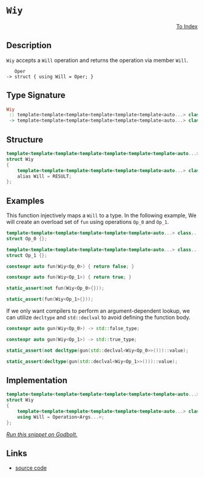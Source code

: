 <!-- Copyright 2024 Feng Mofan
SPDX-License-Identifier: Apache-2.0 -->

# `Wiy`

<p style='text-align: right;'><a href="../utilities.md#wiy">To Index</a></p>

## Description

`Wiy` accepts a `Will` operation and returns the operation via member `Will`.

<pre><code>   Oper
-> struct { using Will = Oper; }</code></pre>

## Type Signature

```Haskell
Wiy
 :: template<template<template<template<template<template<auto...> class...> class...> class...> class...> class...> class...
 -> template<template<template<template<template<template<auto...> class...> class...> class...> class...> class...>
```

## Structure

```C++
template<template<template<template<template<template<template<auto...> class...> class...> class...> class...> class...> class>
struct Wiy
{
    template<template<template<template<template<template<auto...> class...> class...> class...> class...> class...>
    alias Will = RESULT;
};
```

## Examples

This function injectively maps a `Will` to a type.
In the following example, We will create an overload set of `fun` using operations `Op_0` and `Op_1`.

```C++
template<template<template<template<template<template<auto...> class...> class...> class...> class...> class...>
struct Op_0 {};

template<template<template<template<template<template<auto...> class...> class...> class...> class...> class...>
struct Op_1 {};

constexpr auto fun(Wiy<Op_0>) { return false; }

constexpr auto fun(Wiy<Op_1>) { return true; }

static_assert(not fun(Wiy<Op_0>{}));

static_assert(fun(Wiy<Op_1>{}));
```

If we only want compilers to perform an argument-dependent lookup, we can utilize `decltype` and `std::declval` to avoid defining the function body.

```C++
constexpr auto gun(Wiy<Op_0>) -> std::false_type;

constexpr auto gun(Wiy<Op_1>) -> std::true_type;

static_assert(not decltype(gun(std::declval<Wiy<Op_0>>()))::value);

static_assert(decltype(gun(std::declval<Wiy<Op_1>>()))::value);
```

## Implementation

```C++
template<template<template<template<template<template<template<auto...> class...> class...> class...> class...> class...> class Operation>
struct Wiy
{
    template<template<template<template<template<template<auto...> class...> class...> class...> class...> class...Args>
    using Will = Operation<Args...>;
};
```

[*Run this snippet on Godbolt.*](https://godbolt.org/#z:OYLghAFBqd5QCxAYwPYBMCmBRdBLAF1QCcAaPECAMzwBtMA7AQwFtMQByARg9KtQYEAysib0QXACx8BBAKoBnTAAUAHpwAMvAFYTStJg1DIApACYAQuYukl9ZATwDKjdAGFUtAK4sGIAGwAnKSuADJ4DJgAcj4ARpjEIADMABykAA6oCoRODB7evgHBmdmOAuGRMSzxiam2mPZlDEIETMQE%2BT5%2BQfWNuS1tBBXRcQnJaQqt7Z2FPZODw1U14wCUtqhexMjsHASYLOkGeyZJbnsHR5gnZ/uHTMen53cPNxf3V4%2B3l9dP36dMXiIADoQSdsABqZAGBQKEFAsGQ6Gw0FJCFQpgwuEI9GYlFopFY1GIjEKcEAeXSCXuuTBJg0AEFJsQvA5wQB1OjoGjEK4MkwAdisDPBIvBv3ePy%2BEs%2Bbxe4rlUoVso%2BbgBwLxxNx8KJOOR2vxJMJBq12IJIPpxGAClpwtFXmyRnZdFo4JOABFyZTiNSBNcLVajSchfSBW6g3SQwyAPQAKjj8YTiajEdj8fBABVsEJ00JwQnk9HE0X8xGI/KVeXJcqq88K4q69X/oDUEbNXrTYaNbrW92u2b9RGmSyCJ6APoaV2C0PhvkMysy2s1v6vRcL5fz1XNnv9jsmnU7/ed/VtwMMoesimjriTqz8sNJYMphPggBieGIkwzmE/Jdn9LQDCTJgqjpMQ4Jqqg4JUF4DAQBytBcu%2BKqXhoYIrDe4I8gQmwMFBYhKEGk5hn%2BAFASBYEQVBMFwZy3LIekV5oRhWE4WKzIfBYRGlmerSOMgo4kgkBAQAwqAjtBsHwYhPLXChtJTneKwrDOkaMrxeD8YJ7TUNRUl0bJDFcPJt5ukpKlPmmQiYAB6Bfj%2B8YFqp5hJBEUJeFgrqnICdCEAAnjaqmkXs5Hgc24LALptFIQZ45MQAtAikzoCAIBUPhmCjgQvmUuZDJBcBoGhUQ4WRQh%2BmnJeRmouhCVEklKUEOxmXZRx3FqdSmkwkJIlieCWBQlllLQNR9UgP1tAAG5iNcenRRVDGoaiYIQEpKwpVN3iYMpD5tfMfECV12njYNmDDbBo3jRtM1RTJ82MUtqIrUp61iF4W1Bhway0JwACsvB%2BBwWikKgnBuNY1jggoGxbJgrpmEkPCkAQmifWsADWIA/ZIQIaJIXD8kkGg/RoZj%2BP4ZgpGk30cJIvAsBIGgaKQANAyDHC8AoIBM8jgOfaQcCwDAiAgBsBDpIC5CUGgBx0AkUSsDsqgpP4cX%2BJI4XIMg4JSECZi8Jg%2BBEMQeDJVwMiCCIYjsFI5vyEoago6QuhmwA7t66ScDwX2/f9jts2SgLiyOqBUOCSsq2rGtazrZjghAHgy/QYHOVwKy8DzWhrBASDS%2BkstkBQEC5/nIDAFIZh8HQewfpQsSO7EERtL5nu8A3zDEL5ZKxNo1k84j0tsIIZIMLQze86QWCxF4wCqrQtCc9wvBYCwhjAOI4/4DyDh4BN36O8B1mAjsiMRHs1NA7QeCxN6HceFgjuNXg9OL6Qu/ELEWSYG6%2Byr5fRgo2sKgBgrQADU8CYBdhSRgLdbaW3EDbfgghFAqHUOPZ2%2BhV4oHBpYfQV9OaQDWKgdITQF5xSSu6UwlhrBmFZm/Y2WB8ErV6L3XILgGDuE8F0PQYQIgjGqGMM2JQcgCBmH4QRWRhEMEWKMRIZs7AsIEAMaYnDChyIaAo5oUwhi8KWAI2wWjRF6HmO0aR/DZFrChpsbYEhvYcD%2BszP2nAw7K1VurYAmttbY1jhAXAhASBwwRmnJGAC1gIEwEwLAiQmEY0kEkIEgQkj8kkLjMwkh/CMx%2Bj0amtNSD0wRkCfwXB/ApECCkIpWMuA/QSf4Bx482Ycy5sE3mWchbZxFoHCWhdi5J3lmwTgbQWATX5HFJgxJHRcECECLgON9aGxICbPQiDhCiHgdIJZyCHZoJABXN2TAPaL1sfYlmvB/YdODqHAZQyRljOANrSZ0yJzx1QInBIASzBBIznzNp3SEiSyLs8vOScQCXOGeiIwEyuBMxoLQaunMIB13Hm3JuMCkUdy7j3BwMCB6MAIMPUejtJ7T1nvPGBy9f47CBpvFhu8F5AwPsgI%2BMDT4NEdpfa%2BTc74UvTsbZ%2BiM34fyUN/FeRg/6gGaXwYBCgwEQKgQDRGSy4HWzWbIDZqCga6ArgYf%2BlCrA4LZYwwhxDcikPIUkN0OrqG0ISPQveBDmHb2cBAVwhizY8MqDIvQQimguoyBIpopjlhqL6IogxKixH2qaEo7R7qzFGNDQUcNxjo18MDRY6G1jU76B9rU1mTiQXXLBbciZUycZx18UbAJqd04hNIGEiJYwmHZLpskSZuN%2BRVP5ATSQqS1Zm2OcDTgDTuYAP5q0pAosg5/J%2BcQXpOwBmRxYAoCaWsJrFsuJMWZfj6GLNkIqiQyqkH2zVToZIpBdn7K9lmuxvs6mcADmLQE4IQ7gWICwBdS6V1rveJ%2BJ5Lzk7wySB8kd3yAX5ynaBoFy70gMVXYEUc66CACVfWrSuMKEhwoRUDVFY9EbYfRb3LFzzB64pHmPSlmAp4zzECSl%2BZKRVconkhbeNL96qEPnsJlggWXjzZTfXynKH48pgfyz%2BQrf4RDFZnCVTBQHgMgZSOVvAFUrKVbbVVjtdBJAwdq7BNh9XwENSQzgUZ6oWssDQk5dCTa2qYfIh1fgnXsJ9W6lNeivW5B9e58oOiPVBo0VGn1dnI1aIDXopNgWQs%2BdjZmyxMMbFXqOY4jgL633q0Xcu8EsGgQIbLXM/9gTq3NNCeEyJlBbE5PpmYSZSQkg/WJnjRmNX%2BTFJzScwdthGmfKUqQGJP14k/RSKTQIkhAgE0SVwLT1Mkg3tzezJpmdbF61awOubXW1hv2yM4SQQA%3D%3D)

## Links

- [source code](../../../conceptrodon/wiy.hpp)
